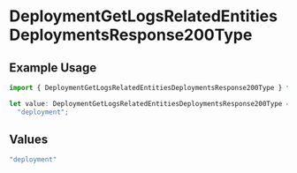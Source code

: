 # DeploymentGetLogsRelatedEntitiesDeploymentsResponse200Type

## Example Usage

```typescript
import { DeploymentGetLogsRelatedEntitiesDeploymentsResponse200Type } from "@orq-ai/node/models/operations";

let value: DeploymentGetLogsRelatedEntitiesDeploymentsResponse200Type =
  "deployment";
```

## Values

```typescript
"deployment"
```